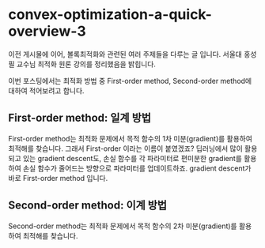 # convex-optimization-a-quick-overview-3
이전 게시물에 이어, 볼록최적화와 관련된 여러 주제들을 다루는 글 입니다. 서울대 홍성필 교수님 최적화 원론 강의를 정리했음을 밝힙니다.

이번 포스팅에서는 최적화 방법 중 First-order method, Second-order method에 대하여 적어보려고 합니다.
## First-order method: 일계 방법
First-order method는 최적화 문제에서 목적 함수의 1차 미분(gradient)를 활용하여 최적해를 찾습니다. 그래서 First-order 이라는 이름이 붙였겠죠? 딥러닝에서 많이 활용되고 있는 gradient descent도, 손실 함수를 각 파라미터로 편미분한 gradient를 활용하여 손실 함수가 줄어드는 방향으로 파라미터를 업데이트하죠.  gradient descent가 바로 First-order method 입니다.

## Second-order method: 이계 방법
Second-order method는 최적화 문제에서 목적 함수의 2차 미분(gradient)를 활용하여 최적해를 찾습니다.  

<!--stackedit_data:
eyJoaXN0b3J5IjpbODQ3MzExNTkyLDk3MTM5MzAxOCwzMTEyNT
k4MzMsMjAxMzYwNjkwMyw5NzM3Njk3MDZdfQ==
-->